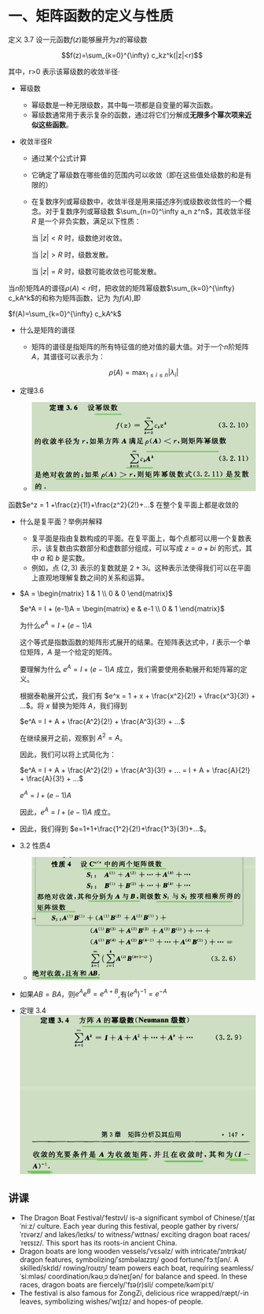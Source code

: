 # 一、矩阵函数的定义与性质

定义 3.7 设一元函数$f(z)$能够展开为$z$的幂级数

$$f(z)=\sum_{k=0}^{\infty} c_kz^k(|z|<r)$$

其中，r>0 表示该幂级数的收敛半径·

- 幂级数
  - 幂级数是一种无限级数，其中每一项都是自变量的幂次函数。
  - 幂级数通常用于表示复杂的函数，通过将它们分解成**无限多个幂次项来近似这些函数**。

- 收敛半径R
  - 通过某个公式计算
  - 它确定了幂级数在哪些值的范围内可以收敛（即在这些值处级数的和是有限的）
  - 在复数序列或幂级数中，收敛半径是用来描述序列或级数收敛性的一个概念。对于复数序列或幂级数 $\sum_{n=0}^\infty a_n z^n$，其收敛半径 $R$ 是一个非负实数，满足以下性质：

    当 $|z| < R$ 时，级数绝对收敛。

    当 $|z| > R$ 时，级数发散。

    当 $|z| = R$ 时，级数可能收敛也可能发散。

当$n$阶矩阵$A$的谱径$\rho(A)<r$时，把收敛的矩阵幂级数$\sum_{k=0}^{\infty} c_kA^k$的和称为矩阵函数，记为
为$f(A)$,即

$f(A)=\sum_{k=0}^{\infty} c_kA^k$

- 什么是矩阵的谱径
  - 矩阵的谱径是指矩阵的所有特征值的绝对值的最大值。对于一个$n$阶矩阵$A$，其谱径可以表示为：

    $$\rho(A) = \max_{1 \leq i \leq n}|\lambda_i|$$

- 定理3.6
  - ![Alt text](images/image.png)

函数$e^z = 1 +\frac{z}{1!}+\frac{z^2}{2!}+...$ 在整个复平面上都是收敛的

- 什么是复平面？举例并解释
  - 复平面是指由复数构成的平面。在复平面上，每个点都可以用一个复数表示，该复数由实数部分和虚数部分组成，可以写成 $z=a+bi$ 的形式，其中 $a$ 和 $b$ 是实数。
  - 例如，点 $(2,3)$ 表示的复数就是 $2+3i$。这种表示法使得我们可以在平面上直观地理解复数之间的关系和运算。

- $A = \begin{matrix}
    1 & 1 \\
    0 & 0
\end{matrix}$

    $e^A = I + (e-1)A = \begin{matrix}
        e & e-1 \\
        0 & 1
    \end{matrix}$

    为什么$e^A = I + (e-1)A$

    这个等式是指数函数的矩阵形式展开的结果。在矩阵表达式中，$I$ 表示一个单位矩阵，$A$ 是一个给定的矩阵。

    要理解为什么 $e^A = I + (e-1)A$ 成立，我们需要使用泰勒展开和矩阵幂的定义。

    根据泰勒展开公式，我们有 $e^x = 1 + x + \frac{x^2}{2!} + \frac{x^3}{3!} + ...$。将 $x$ 替换为矩阵 $A$，我们得到

    $e^A = I + A + \frac{A^2}{2!} + \frac{A^3}{3!} + ...$

    在继续展开之前，观察到 $A^2 = A$。

    因此，我们可以将上式简化为：

    $e^A = I + A + \frac{A^2}{2!} + \frac{A^3}{3!} + ... = I + A + \frac{A}{2!} + \frac{A}{3!} + ...$

    $e^A = I + (e-1) A$

    因此，$e^A = I + (e-1) A$ 成立。

- 因此，我们得到 $e=1+1+\frac{1^2}{2!}+\frac{1^3}{3!}+...$。

- 3.2 性质4
  - ![Alt text](images/image-1.png)

- 如果$AB=BA$，则$e^Ae^B= e^{A+B}$,有$(e^A)^{-1}=e^{-A}$

- 定理 3.4![Alt text](images/image-2.png)

## 讲课

- The Dragon Boat Festival/ˈfestɪvl/ is-a significant symbol of Chinese/ˌtʃaɪˈniːz/ culture. Each year during this festival, people gather by rivers/ˈrɪvərz/ and lakes/leɪks/ to witness/ˈwɪtnəs/ exciting dragon boat races/ˈreɪsɪz/. This sport has its roots-in ancient China.
- Dragon boats are long wooden vessels/ˈvɛsəlz/ with intricate/ˈɪntrɪkət/ dragon features, symbolizing/ˈsɪmbəlaɪzɪŋ/ good fortune/ˈfɔːtʃən/. A skilled/skɪld/ rowing/roʊɪŋ/ team powers each boat, requiring seamless/ˈsiːmləs/ coordination/kəʊˌɔːdəˈneɪʃən/ for balance and speed. In these races, dragon boats are fiercely/'fɪə(r)sli/ compete/kəmˈpiːt/
- The festival is also famous for ZongZi, delicious rice wrapped/ræpt/-in leaves, symbolizing wishes/ˈwɪʃɪz/ and hopes-of people.
